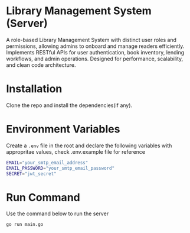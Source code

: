# Library Management System (Server)
A role-based Library Management System with distinct user roles and permissions, allowing admins to onboard and manage readers efficiently. Implements RESTful APIs for user authentication, book inventory, lending workflows, and admin operations. Designed for performance, scalability, and clean code architecture.

# Installation
Clone the repo and install the dependencies(if any).

# Environment Variables 
Create a `.env` file in the root and declare the following variables with appropritae values, check .env.example file for reference

```bash
EMAIL="your_smtp_email_address"
EMAIL_PASSWORD="your_smtp_email_password"
SECRET="jwt_secret"
```

# Run Command 
Use the command below to run the server
```bash
go run main.go
```
